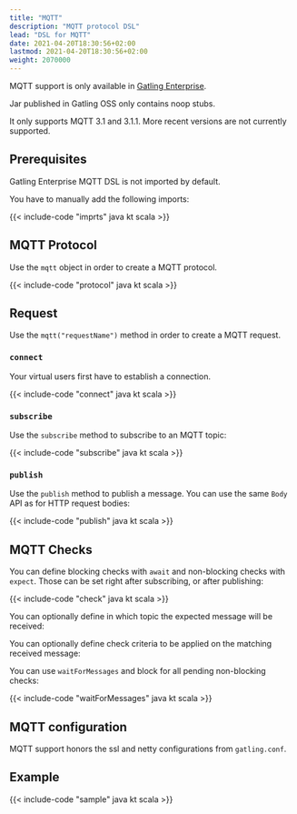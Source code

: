 ```yaml
---
title: "MQTT"
description: "MQTT protocol DSL"
lead: "DSL for MQTT"
date: 2021-04-20T18:30:56+02:00
lastmod: 2021-04-20T18:30:56+02:00
weight: 2070000
---
```


MQTT support is only available in [Gatling Enterprise](https://gatling.io/enterprise/).

Jar published in Gatling OSS only contains noop stubs.

It only supports MQTT 3.1 and 3.1.1. More recent versions are not currently supported.

## Prerequisites

Gatling Enterprise MQTT DSL is not imported by default.

You have to manually add the following imports:

{{< include-code "imprts" java kt scala >}}

## MQTT Protocol

Use the `mqtt` object in order to create a MQTT protocol.

{{< include-code "protocol" java kt scala >}}

## Request

Use the `mqtt("requestName")` method in order to create a MQTT request.

### `connect`

Your virtual users first have to establish a connection.

{{< include-code "connect" java kt scala >}}

### `subscribe`

Use the `subscribe` method to subscribe to an MQTT topic:

{{< include-code "subscribe" java kt scala >}}

### `publish`

Use the `publish` method to publish a message. You can use the same `Body` API as for HTTP request bodies:

{{< include-code "publish" java kt scala >}}

## MQTT Checks

You can define blocking checks with `await` and non-blocking checks with `expect`.
Those can be set right after subscribing, or after publishing:

{{< include-code "check" java kt scala >}}

You can optionally define in which topic the expected message will be received:

You can optionally define check criteria to be applied on the matching received message:

You can use `waitForMessages` and block for all pending non-blocking checks:

{{< include-code "waitForMessages" java kt scala >}}

## MQTT configuration

MQTT support honors the ssl and netty configurations from `gatling.conf`.

## Example

{{< include-code "sample" java kt scala >}}
